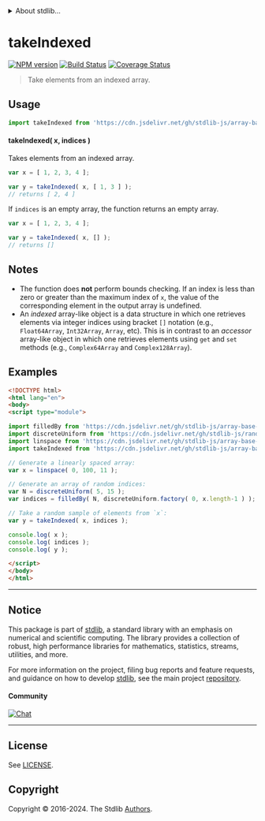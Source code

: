 <!--

@license Apache-2.0

Copyright (c) 2023 The Stdlib Authors.

Licensed under the Apache License, Version 2.0 (the "License");
you may not use this file except in compliance with the License.
You may obtain a copy of the License at

   http://www.apache.org/licenses/LICENSE-2.0

Unless required by applicable law or agreed to in writing, software
distributed under the License is distributed on an "AS IS" BASIS,
WITHOUT WARRANTIES OR CONDITIONS OF ANY KIND, either express or implied.
See the License for the specific language governing permissions and
limitations under the License.

-->


<details>
  <summary>
    About stdlib...
  </summary>
  <p>We believe in a future in which the web is a preferred environment for numerical computation. To help realize this future, we've built stdlib. stdlib is a standard library, with an emphasis on numerical and scientific computation, written in JavaScript (and C) for execution in browsers and in Node.js.</p>
  <p>The library is fully decomposable, being architected in such a way that you can swap out and mix and match APIs and functionality to cater to your exact preferences and use cases.</p>
  <p>When you use stdlib, you can be absolutely certain that you are using the most thorough, rigorous, well-written, studied, documented, tested, measured, and high-quality code out there.</p>
  <p>To join us in bringing numerical computing to the web, get started by checking us out on <a href="https://github.com/stdlib-js/stdlib">GitHub</a>, and please consider <a href="https://opencollective.com/stdlib">financially supporting stdlib</a>. We greatly appreciate your continued support!</p>
</details>

# takeIndexed

[![NPM version][npm-image]][npm-url] [![Build Status][test-image]][test-url] [![Coverage Status][coverage-image]][coverage-url] <!-- [![dependencies][dependencies-image]][dependencies-url] -->

> Take elements from an indexed array.



<section class="usage">

## Usage

```javascript
import takeIndexed from 'https://cdn.jsdelivr.net/gh/stdlib-js/array-base-take-indexed@esm/index.mjs';
```

#### takeIndexed( x, indices )

Takes elements from an indexed array.

```javascript
var x = [ 1, 2, 3, 4 ];

var y = takeIndexed( x, [ 1, 3 ] );
// returns [ 2, 4 ]
```

If `indices` is an empty array, the function returns an empty array.

```javascript
var x = [ 1, 2, 3, 4 ];

var y = takeIndexed( x, [] );
// returns []
```

</section>

<!-- /.usage -->

<section class="notes">

## Notes

-   The function does **not** perform bounds checking. If an index is less than zero or greater than the maximum index of `x`, the value of the corresponding element in the output array is undefined.
-   An _indexed_ array-like object is a data structure in which one retrieves elements via integer indices using bracket `[]` notation (e.g., `Float64Array`, `Int32Array`, `Array`, etc). This is in contrast to an _accessor_ array-like object in which one retrieves elements using `get` and `set` methods (e.g., `Complex64Array` and `Complex128Array`).

</section>

<!-- /.notes -->

<section class="examples">

## Examples

<!-- eslint no-undef: "error" -->

```html
<!DOCTYPE html>
<html lang="en">
<body>
<script type="module">

import filledBy from 'https://cdn.jsdelivr.net/gh/stdlib-js/array-base-filled-by@esm/index.mjs';
import discreteUniform from 'https://cdn.jsdelivr.net/gh/stdlib-js/random-base-discrete-uniform@esm/index.mjs';
import linspace from 'https://cdn.jsdelivr.net/gh/stdlib-js/array-base-linspace@esm/index.mjs';
import takeIndexed from 'https://cdn.jsdelivr.net/gh/stdlib-js/array-base-take-indexed@esm/index.mjs';

// Generate a linearly spaced array:
var x = linspace( 0, 100, 11 );

// Generate an array of random indices:
var N = discreteUniform( 5, 15 );
var indices = filledBy( N, discreteUniform.factory( 0, x.length-1 ) );

// Take a random sample of elements from `x`:
var y = takeIndexed( x, indices );

console.log( x );
console.log( indices );
console.log( y );

</script>
</body>
</html>
```

</section>

<!-- /.examples -->

<!-- Section for related `stdlib` packages. Do not manually edit this section, as it is automatically populated. -->

<section class="related">

</section>

<!-- /.related -->

<!-- Section for all links. Make sure to keep an empty line after the `section` element and another before the `/section` close. -->


<section class="main-repo" >

* * *

## Notice

This package is part of [stdlib][stdlib], a standard library with an emphasis on numerical and scientific computing. The library provides a collection of robust, high performance libraries for mathematics, statistics, streams, utilities, and more.

For more information on the project, filing bug reports and feature requests, and guidance on how to develop [stdlib][stdlib], see the main project [repository][stdlib].

#### Community

[![Chat][chat-image]][chat-url]

---

## License

See [LICENSE][stdlib-license].


## Copyright

Copyright &copy; 2016-2024. The Stdlib [Authors][stdlib-authors].

</section>

<!-- /.stdlib -->

<!-- Section for all links. Make sure to keep an empty line after the `section` element and another before the `/section` close. -->

<section class="links">

[npm-image]: http://img.shields.io/npm/v/@stdlib/array-base-take-indexed.svg
[npm-url]: https://npmjs.org/package/@stdlib/array-base-take-indexed

[test-image]: https://github.com/stdlib-js/array-base-take-indexed/actions/workflows/test.yml/badge.svg?branch=main
[test-url]: https://github.com/stdlib-js/array-base-take-indexed/actions/workflows/test.yml?query=branch:main

[coverage-image]: https://img.shields.io/codecov/c/github/stdlib-js/array-base-take-indexed/main.svg
[coverage-url]: https://codecov.io/github/stdlib-js/array-base-take-indexed?branch=main

<!--

[dependencies-image]: https://img.shields.io/david/stdlib-js/array-base-take-indexed.svg
[dependencies-url]: https://david-dm.org/stdlib-js/array-base-take-indexed/main

-->

[chat-image]: https://img.shields.io/gitter/room/stdlib-js/stdlib.svg
[chat-url]: https://app.gitter.im/#/room/#stdlib-js_stdlib:gitter.im

[stdlib]: https://github.com/stdlib-js/stdlib

[stdlib-authors]: https://github.com/stdlib-js/stdlib/graphs/contributors

[umd]: https://github.com/umdjs/umd
[es-module]: https://developer.mozilla.org/en-US/docs/Web/JavaScript/Guide/Modules

[deno-url]: https://github.com/stdlib-js/array-base-take-indexed/tree/deno
[deno-readme]: https://github.com/stdlib-js/array-base-take-indexed/blob/deno/README.md
[umd-url]: https://github.com/stdlib-js/array-base-take-indexed/tree/umd
[umd-readme]: https://github.com/stdlib-js/array-base-take-indexed/blob/umd/README.md
[esm-url]: https://github.com/stdlib-js/array-base-take-indexed/tree/esm
[esm-readme]: https://github.com/stdlib-js/array-base-take-indexed/blob/esm/README.md
[branches-url]: https://github.com/stdlib-js/array-base-take-indexed/blob/main/branches.md

[stdlib-license]: https://raw.githubusercontent.com/stdlib-js/array-base-take-indexed/main/LICENSE

</section>

<!-- /.links -->
